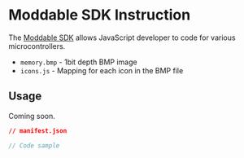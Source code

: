 # Moddable SDK Instruction

The [Moddable SDK](https://github.com/Moddable-OpenSource/moddable) allows JavaScript developer to code for various microcontrollers.

- `memory.bmp` - 1bit depth BMP image
- `icons.js` - Mapping for each icon in the BMP file

## Usage

Coming soon.

```json
// manifest.json
```

```js
// Code sample
```